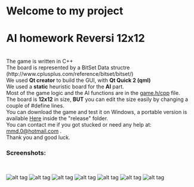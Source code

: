 # Welcome to my project
<h1>AI homework Reversi 12x12</h1>
<br/>
The game is written in C++ <br/>
The board is represented by a BitSet Data structre (http://www.cplusplus.com/reference/bitset/bitset/)
<br/>
We used <b>Qt creator</b> to build the GUI, with <b>Qt Quick 2 (qml)</b>
<br/>
We used a <b>static</b> heuristic board for the <b>AI</b> part.
<br/>
Most of the game logic and the AI functions are in the <a href=https://github.com/mdahamshi/reversi/blob/master/game.h>game.h/cpp</a> file.
<br/>
The board is <b>12x12</b> in size, <b>BUT</b> you can edit the size easily by changing a couple of #define lines.
<br/>
You can download the game and test it on Windows, a portable version is available <a href=https://github.com/mdahamshi/reversi/blob/master/reversiQTFinal.zip>Here</a> inside the "release" folder.
<br/>
You can contact me if you got stucked or need any help at:<a href="mailto:mmd.0@hotmail.com?Subject=AI%20Project" target="_top"> mmd.0@hotmail.com</a> .
<br/>
Thank you and good luck.
<br/><h3>Screenshots:</h3><br/>

![alt tag](https://github.com/mdahamshi/reversi/blob/master/screenshots/1.png)
![alt tag](https://github.com/mdahamshi/reversi/blob/master/screenshots/2.png)
![alt tag](https://github.com/mdahamshi/reversi/blob/master/screenshots/3.png)
![alt tag](https://github.com/mdahamshi/reversi/blob/master/screenshots/4.png)
![alt tag](https://github.com/mdahamshi/reversi/blob/master/screenshots/7.png)
![alt tag](https://github.com/mdahamshi/reversi/blob/master/screenshots/5.png)
![alt tag](https://github.com/mdahamshi/reversi/blob/master/screenshots/6.png)
<br/>
